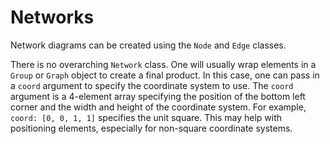 # Networks

Network diagrams can be created using the `Node` and `Edge` classes.

There is no overarching `Network` class. One will usually wrap elements in a `Group` or `Graph` object to create a final product. In this case, one can pass in a `coord` argument to specify the coordinate system to use. The `coord` argument is a 4-element array specifying the position of the bottom left corner and the width and height of the coordinate system. For example, `coord: [0, 0, 1, 1]` specifies the unit square. This may help with positioning elements, especially for non-square coordinate systems.
